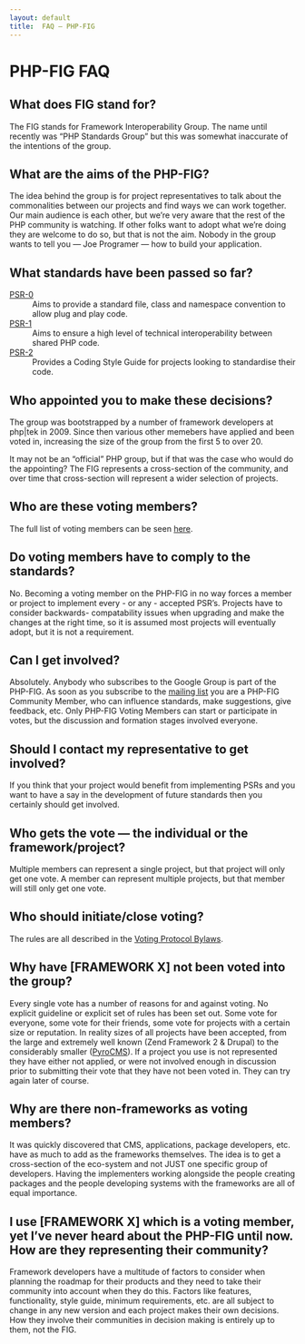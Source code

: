 ```yaml
---
layout: default
title:  FAQ — PHP-FIG
---
```

# PHP-FIG FAQ
	

## What does FIG stand for?

The FIG stands for Framework Interoperability Group. The name until recently was
“PHP Standards Group” but this was somewhat inaccurate of the intentions of the
group.


## What are the aims of the PHP-FIG?

The idea behind the group is for project representatives to talk about the
commonalities between our projects and find ways we can work together. Our main
audience is each other, but we’re very aware that the rest of the PHP community
is watching. If other folks want to adopt what we’re doing they are welcome to
do so, but that is not the aim. Nobody in the group wants to tell you — Joe
Programer — how to build your application.


## What standards have been passed so far?

<dl>
	<dt><a href="https://github.com/php-fig/fig-standards/blob/master/accepted/PSR-0.md">PSR-0</a></dt> 
	<dd>Aims to provide a standard file, class and namespace convention to allow plug and play code.</dd>
	<dt><a href="https://github.com/php-fig/fig-standards/blob/master/accepted/PSR-1-basic-coding-standard.md">PSR-1</a></dt> 
	<dd>Aims to ensure a high level of technical interoperability between shared PHP code.</dd>
	<dt><a href="https://github.com/php-fig/fig-standards/blob/master/accepted/PSR-2-coding-style-guide.md">PSR-2</a></dt>
	<dd>Provides a Coding Style Guide for projects looking to standardise their code.</dd>
</dl>


## Who appointed you to make these decisions?

The group was bootstrapped by a number of framework developers at php|tek in 2009. 
Since then various other memebers have applied and been voted in, increasing the size
of the group from the first 5 to over 20.

It may not be an “official” PHP group, but if that was the case who would do the appointing? 
The FIG represents a cross-section of the community, and over time that cross-section 
will represent a wider selection of projects.

## Who are these voting members?

The full list of voting members can be seen [here](members).

  [members]: https://github.com/php-fig/fig-standards#voting-members


## Do voting members have to comply to the standards?

No. Becoming a voting member on the PHP-FIG in no way forces a member or project
to implement every - or any - accepted PSR’s. Projects have to consider backwards-
compatability issues when upgrading and make the changes at the right time, so it 
is assumed most projects will eventually adopt, but it is not a requirement.


## Can I get involved?

Absolutely. Anybody who subscribes to the Google Group is part of the PHP-FIG. 
As soon as you subscribe to the [mailing list][mailing] you are a PHP-FIG Community Member, who
can influence standards, make suggestions, give feedback, etc. Only PHP-FIG Voting 
Members can start or participate in votes, but the discussion and formation stages 
involved everyone.

  [mailing]: http://groups.google.com/group/php-fig/


## Should I contact my representative to get involved?

If you think that your project would benefit from implementing PSRs and you want
to have a say in the development of future standards then you certainly should
get involved.


## Who gets the vote — the individual or the framework/project?

Multiple members can represent a single project, but that project will only get
one vote. A member can represent multiple projects, but that member will still
only get one vote.


## Who should initiate/close voting?

The rules are all described in the [Voting Protocol Bylaws][bylaws].

 [bylaws]: https://github.com/php-fig/fig-standards/blob/master/bylaws/001-voting-protocol.md


## Why have [FRAMEWORK X] not been voted into the group?

Every single vote has a number of reasons for and against voting. No explicit
guideline or explicit set of rules has been set out. Some vote for everyone,
some vote for their friends, some vote for projects with a certain size or
reputation. In reality sizes of all projects have been accepted, from the large
and extremely well known (Zend Framework 2 & Drupal) to the considerably smaller
([PyroCMS](http://pyrocms.com/)). If a project you use is not represented they
have either not applied, or were not involved enough in discussion prior to
submitting their vote that they have not been voted in. They can try again later
of course.


## Why are there non-frameworks as voting members?

It was quickly discovered that CMS, applications, package developers, etc. have
as much to add as the frameworks themselves. The idea is to get a cross-section
of the eco-system and not JUST one specific group of developers. Having the
implementers working alongside the people creating packages and the people
developing systems with the frameworks are all of equal importance.


## I use [FRAMEWORK X] which is a voting member, yet I’ve never heard about the PHP-FIG until now. How are they representing their community?

Framework developers have a multitude of factors to consider when planning the
roadmap for their products and they need to take their community into account
when they do this. Factors like features, functionality, style guide, minimum
requirements, etc. are all subject to change in any new version and each project
makes their own decisions. How they involve their communities in decision making
is entirely up to them, not the FIG.
